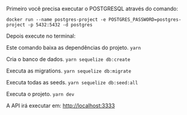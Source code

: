 Primeiro você precisa executar o POSTGRESQL através do comando:

`docker run --name postgres-project -e POSTGRES_PASSWORD=postgres-project -p 5432:5432 -d postgres`

Depois execute no terminal:

Este comando baixa as dependências do projeto.
`yarn`

Cria o banco de dados.
`yarn sequelize db:create`

Executa as migrations.
`yarn sequelize db:migrate`

Executa todas as seeds.
`yarn sequelize db:seed:all`

Executa o projeto.
`yarn dev`

A API irá executar em: [http://localhost:3333](http://localhost:3333)

